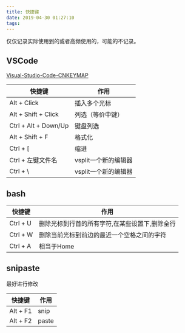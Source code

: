```yaml
---
title: 快捷键
date: 2019-04-30 01:27:10
tags:
---
```


仅仅记录实际使用到的或者高频使用的，可能的不记录。

## VSCode

[Visual-Studio-Code-CNKEYMAP](https://github.com/crper/Visual-Studio-Code-CNKEYMAP)

| 快捷键               | 作用             |
| -------------------- | ----------------|
| Alt + Click          | 插入多个光标     |
| Alt + Shift + Click  | 列选（等价中键） |
| Ctrl + Alt + Down/Up | 键盘列选         |
| Alt + Shift + F      | 格式化           |
| Ctrl + [             | 缩进             |
| Ctrl + 左键文件名                     |  vsplit一个新的编辑器  |
| Ctrl + \ | vsplit一个新的编辑器 |

## bash

| 快捷键   | 作用                                           |
| -------- | ---------------------------------------------- |
| Ctrl + U | 删除光标到行首的所有字符,在某些设置下,删除全行 |
| Ctrl + W | 删除当前光标到前边的最近一个空格之间的字符     |
| Ctrl + A | 相当于Home                                     |

## snipaste

最好进行修改

| 快捷键   | 作用  |
| -------- | ----- |
| Alt + F1 | snip  |
| Alt + F2 | paste |

